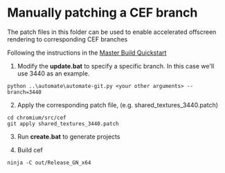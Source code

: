 # Manually patching a CEF branch

The patch files in this folder can be used to enable accelerated offscreen rendering to corresponding CEF branches

Following the instructions in the [Master Build Quickstart][quickstart]

1. Modify the **update.bat** to specify a specific branch.  In this case we'll use 3440 as an example.

```
python ..\automate\automate-git.py <your other arguments> --branch=3440
```

2. Apply the corresponding patch file, (e.g. shared_textures_3440.patch)

```
cd chromium/src/cef
git apply shared_textures_3440.patch
```

3. Run **create.bat** to generate projects

4. Build cef

```
ninja -C out/Release_GN_x64
```

[quickstart]: https://bitbucket.org/chromiumembedded/cef/wiki/MasterBuildQuickStart "Master Build Quickstart"
